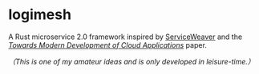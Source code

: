 # logimesh
A Rust microservice 2.0 framework inspired by [ServiceWeaver](https://github.com/ServiceWeaver/weaver) and the [*Towards Modern Development of Cloud Applications*](https://dl.acm.org/doi/pdf/10.1145/3593856.3595909) paper.

*（This is one of my amateur ideas and is only developed in leisure-time.）*
